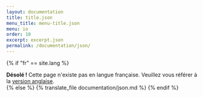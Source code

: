 ```yaml
---
layout: documentation
title: title.json
menu_title: menu-title.json
menu: io
order: 10
excerpt: excerpt.json
permalink: /documentation/json/
---
```

{% if "fr" == site.lang %}
  <div class="alert alert-warning" role="alert">
  <strong>Désolé ! </strong>Cette page n'existe pas en langue française. Veuillez vous référer à la <a href="{{ page.url }}"> version anglaise</a>.
</div>
{% else %}
  {% translate_file documentation/json.md %}
 {% endif %}
